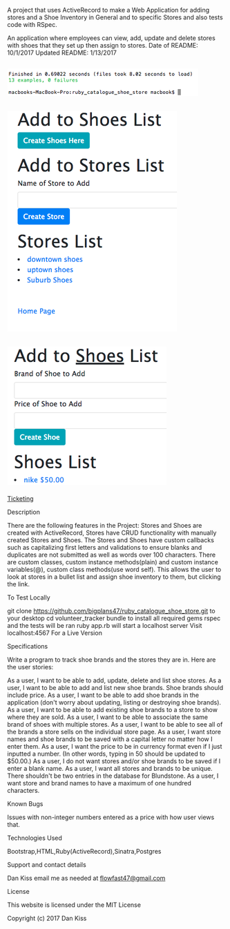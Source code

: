 A project that uses ActiveRecord to make a Web Application for adding stores and a Shoe Inventory in General and to specific Stores and also tests code with RSpec.

An application where employees can view, add, update and delete stores with shoes that they set up then assign to stores. Date of README: 10/1/2017 Updated README: 1/13/2017

![Ticketing](/img/rspec.png?raw=true "rspec")
------------------------------------------
![Ticketing](/img/home-page.png?raw=true "home-page")
-----------------------------------------
![Ticketing](/img/add-shoe.png?raw=true "add-shoe")
-----------------------------------------
[Ticketing](/img/store-specific-page.png?raw=true "store-specific-page")

Description

There are the following features in the Project: Stores and Shoes are created with ActiveRecord, Stores have CRUD functionality with manually created Stores and Shoes. The Stores and Shoes have custom callbacks such as capitalizing first letters and validations to ensure blanks and duplicates are not submitted as well as words over 100 characters. There are custom classes, custom instance methods(plain) and custom instance variables(@), custom class methods(use word self). This allows the user to look at stores in a bullet list and assign shoe inventory to them, but clicking the link.

To Test Locally

git clone https://github.com/bigplans47/ruby_catalogue_shoe_store.git to your desktop
cd volunteer_tracker
bundle to install all required gems
rspec and the tests will be ran
ruby app.rb will start a localhost server
Visit localhost:4567
For a Live Version


Specifications

Write a program to track shoe brands and the stores they are in. Here are the user stories:

As a user, I want to be able to add, update, delete and list shoe stores.
As a user, I want to be able to add and list new shoe brands. Shoe brands should include price.
As a user, I want to be able to add shoe brands in the application (don't worry about updating, listing or destroying shoe brands).
As a user, I want to be able to add existing shoe brands to a store to show where they are sold.
As a user, I want to be able to associate the same brand of shoes with multiple stores.
As a user, I want to be able to see all of the brands a store sells on the individual store page.
As a user, I want store names and shoe brands to be saved with a capital letter no matter how I enter them.
As a user, I want the price to be in currency format even if I just inputted a number. (In other words, typing in 50 should be updated to $50.00.)
As a user, I do not want stores and/or shoe brands to be saved if I enter a blank name.
As a user, I want all stores and brands to be unique. There shouldn't be two entries in the database for Blundstone.
As a user, I want store and brand names to have a maximum of one hundred characters.

Known Bugs

Issues with non-integer numbers entered as a price with how user views that.

Technologies Used

Bootstrap,HTML,Ruby(ActiveRecord),Sinatra,Postgres

Support and contact details

Dan Kiss email me as needed at flowfast47@gmail.com

License

This website is licensed under the MIT License

Copyright (c) 2017 Dan Kiss
